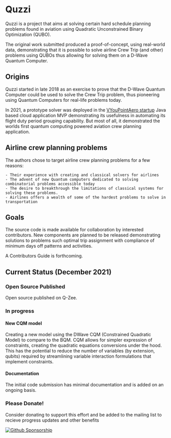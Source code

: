 # Quzzi

Quzzi is a project that aims at solving certain hard schedule planning problems found in aviation using Quadratic Unconstrained Binary Optimization (QUBO). 

The original work submitted produced a proof-of-concept, using real-world data, demonstrating that it is possible to solve airline Crew Trip (and other) problems using QUBOs thus allowing for solving them on a D-Wave Quantum Computer.

## Origins

Quzzi started in late 2018 as an exercise to prove that the D-Wave Quantum Computer could be used to solve the Crew Trip problem, thus pioneering using Quantum Computers for real-life problems today.

In 2021, a prototype solver was deployed in the [VYouPointAero startup](https://www.vyoupoint.com) Java based cloud application MVP demonstrating its usefulness in automating its flight duty period grouping capability. But most of all, it demonstrated the worlds first quantum computing powered aviation crew planning application.


## Airline crew planning problems

The authors chose to target airline crew planning problems for a few reasons:

	- Their experience with creating and classical solvers for airlines
	- The advent of new Quantum computers dedicated to solving combinatorial problems accessible today
	- The desire to breakthrough the limitations of classical systems for solving these problems.
	- Airlines offers a wealth of some of the hardest problems to solve in transportation

## Goals

The source code is made available for collaboration by interested contributors. New components are planned to be released demonstrating solutions to problems such optimal trip assignment with compliance of minimum days off patterns and activities. 

A Contributors Guide is forthcoming.

## Current Status (December 2021)

### Open Source Published

Open source published on Q-Zee. 

### In progress

#### New CQM model
Creating a new model using the DWave CQM (Constrained Quadratic Model) to compare to the BQM. CQM allows for simpler expression of constraints, creating the quadratic equations conversions under the hood. This has the potential to reduce the number of variables (by extension, qubits) required by streamlining variable interaction formulations that implement constraints.

#### Documentation
The initial code submission has minimal documentation and is added on an ongoing basis. 

### Please Donate!
Consider donating to support this effort and be added to the mailing list to recieve progress updates and other benefits

[![Github Sponsorship](https://q-zee.github.io/img/sponsorqzee2.png)](https://github.com/sponsors/Q-Zee)

